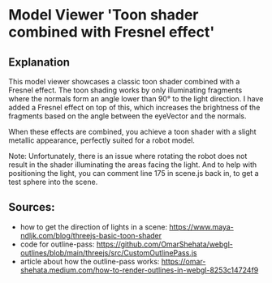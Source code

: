 # Model Viewer 'Toon shader combined with Fresnel effect'

## Explanation
This model viewer showcases a classic toon shader combined with a Fresnel effect. The toon shading works by only illuminating fragments where the normals form an angle lower than 90° to the light direction. I have added a Fresnel effect on top of this, which increases the brightness of the fragments based on the angle between the eyeVector and the normals.

When these effects are combined, you achieve a toon shader with a slight metallic appearance, perfectly suited for a robot model.

Note: Unfortunately, there is an issue where rotating the robot does not result in the shader illuminating the areas facing the light. And to help with positioning the light, you can comment line 175 in scene.js back in, to get a test sphere into the scene.

## Sources:
- how to get the direction of lights in a scene: https://www.maya-ndljk.com/blog/threejs-basic-toon-shader
- code for outline-pass: https://github.com/OmarShehata/webgl-outlines/blob/main/threejs/src/CustomOutlinePass.js
- article about how the outline-pass works: https://omar-shehata.medium.com/how-to-render-outlines-in-webgl-8253c14724f9